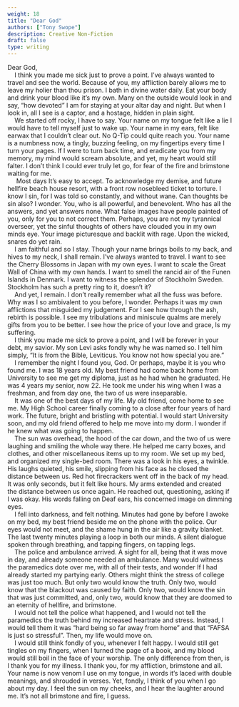 ```yaml
---
weight: 18
title: "Dear God"
authors: ["Tony Swope"]
description: Creative Non-Fiction
draft: false
type: writing
---
```


Dear God,  
&nbsp;&nbsp;&nbsp;&nbsp;I think you made me sick just to prove a point. I’ve always wanted to travel and see the world. Because of you, my affliction barely allows me to leave my holier than thou prison. I bath in divine water daily. Eat your body and drink your blood like it’s my own. Many on the outside would look in and say, “how devoted” I am for staying at your altar day and night. But when I look in, all I see is a captor, and a hostage, hidden in plain sight.  
&nbsp;&nbsp;&nbsp;&nbsp;We started off rocky, I have to say. Your name on my tongue felt like a lie I would have to tell myself just to wake up. Your name in my ears, felt like earwax that I couldn’t clear out. No Q-Tip could quite reach you. Your name is a numbness now, a tingly, buzzing feeling, on my fingertips every time I turn your pages. If I were to turn back time, and eradicate you from my memory, my mind would scream absolute, and yet, my heart would still falter. I don’t think I could ever truly let go, for fear of the fire and brimstone waiting for me.  
&nbsp;&nbsp;&nbsp;&nbsp; Most days It’s easy to accept. To acknowledge my demise, and future hellfire beach house resort, with a front row nosebleed ticket to torture. I know I sin, for I was told so constantly, and without wane. Can thoughts be sin also? I wonder. You, who is all powerful, and benevolent. Who has all the answers, and yet answers none. What false images have people painted of you, only for you to not correct them. Perhaps, you are not my tyrannical overseer, yet the sinful thoughts of others have clouded you in my own minds eye. Your image picturesque and backlit with rage. Upon the wicked, snares do yet rain.  
&nbsp;&nbsp;&nbsp;&nbsp;I am faithful and so I stay. Though your name brings boils to my back, and hives to my neck, I shall remain. I’ve always wanted to travel. I want to see the Cherry Blossoms in Japan with my own eyes. I want to scale the Great Wall of China with my own hands. I want to smell the rancid air of the Funen Islands in Denmark. I want to witness the splendor of Stockholm Sweden. Stockholm has such a pretty ring to it, doesn’t it?  
&nbsp;&nbsp;&nbsp;&nbsp;And yet, I remain. I don’t really remember what all the fuss was before. Why was I so ambivalent to you before, I wonder. Perhaps it was my own afflictions that misguided my judgement. For I see how through the ash, rebirth is possible. I see my tribulations and miniscule qualms are merely gifts from you to be better. I see how the price of your love and grace, Is my suffering.  
&nbsp;&nbsp;&nbsp;&nbsp;I think you made me sick to prove a point, and I will be forever in your debt, my savior. My son Levi asks fondly why he was named so. I tell him simply, “It is from the Bible, Leviticus. You know not how special you are.”   
&nbsp;&nbsp;&nbsp;&nbsp;I remember the night I found you, God. Or perhaps, maybe it is you who found me. I was 18 years old. My best friend had come back home from University to see me get my diploma, just as he had when he graduated. He was 4 years my senior, now 22. He took me under his wing when I was a freshman, and from day one, the two of us were inseparable.  
&nbsp;&nbsp;&nbsp;&nbsp;It was one of the best days of my life. My old friend, come home to see me. My High School career finally coming to a close after four years of hard work. The future, bright and bristling with potential. I would start University soon, and my old friend offered to help me move into my dorm. I wonder if he knew what was going to happen.  
&nbsp;&nbsp;&nbsp;&nbsp;The sun was overhead, the hood of the car down, and the two of us were laughing and smiling the whole way there. He helped me carry boxes, and clothes, and other miscellaneous items up to my room. We set up my bed, and organized my single-bed room. There was a look in his eyes, a twinkle. His laughs quieted, his smile, slipping from his face as he closed the distance between us. Red hot firecrackers went off in the back of my head. It was only seconds, but it felt like hours. My arms extended and created the distance between us once again. He reached out, questioning, asking if I was okay. His words falling on Deaf ears, his concerned image on dimming eyes.  
&nbsp;&nbsp;&nbsp;&nbsp;I fell into darkness, and felt nothing. Minutes had gone by before I awoke on my bed, my best friend beside me on the phone with the police. Our eyes would not meet, and the shame hung in the air like a gravity blanket. The last twenty minutes playing a loop in both our minds. A silent dialogue spoken through breathing, and tapping fingers, on tapping legs.  
&nbsp;&nbsp;&nbsp;&nbsp;The police and ambulance arrived. A sight for all, being that it was move in day, and already someone needed an ambulance. Many would witness the paramedics dote over me, with all of their tests, and wonder If I had already started my partying early. Others might think the stress of college was just too much. But only two would know the truth. Only two, would know that the blackout was caused by faith. Only two, would know the sin that was just committed, and, only two, would know that they are doomed to an eternity of hellfire, and brimstone.  
&nbsp;&nbsp;&nbsp;&nbsp;I would not tell the police what happened, and I would not tell the paramedics the truth behind my increased heartrate and stress. Instead, I would tell them it was “hard being so far away from home” and that “FAFSA is just so stressful”. Then, my life would move on.  
&nbsp;&nbsp;&nbsp;&nbsp;I would still think fondly of you, whenever I felt happy. I would still get tingles on my fingers, when I turned the page of a book, and my blood would still boil in the face of your worship. The only difference from then, is I thank you for my illness. I thank you, for my affliction, brimstone and all. Your name is now venom I use on my tongue, in words it’s laced with double meanings, and shrouded in verses. Yet, fondly, I think of you when I go about my day. I feel the sun on my cheeks, and I hear the laughter around me. It’s not all brimstone and fire, I guess.